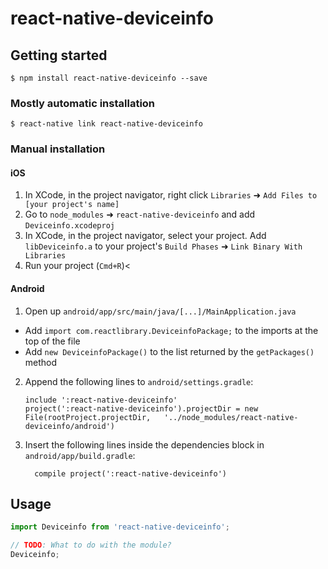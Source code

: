# react-native-deviceinfo

## Getting started

`$ npm install react-native-deviceinfo --save`

### Mostly automatic installation

`$ react-native link react-native-deviceinfo`

### Manual installation


#### iOS

1. In XCode, in the project navigator, right click `Libraries` ➜ `Add Files to [your project's name]`
2. Go to `node_modules` ➜ `react-native-deviceinfo` and add `Deviceinfo.xcodeproj`
3. In XCode, in the project navigator, select your project. Add `libDeviceinfo.a` to your project's `Build Phases` ➜ `Link Binary With Libraries`
4. Run your project (`Cmd+R`)<

#### Android

1. Open up `android/app/src/main/java/[...]/MainApplication.java`
  - Add `import com.reactlibrary.DeviceinfoPackage;` to the imports at the top of the file
  - Add `new DeviceinfoPackage()` to the list returned by the `getPackages()` method
2. Append the following lines to `android/settings.gradle`:
  	```
  	include ':react-native-deviceinfo'
  	project(':react-native-deviceinfo').projectDir = new File(rootProject.projectDir, 	'../node_modules/react-native-deviceinfo/android')
  	```
3. Insert the following lines inside the dependencies block in `android/app/build.gradle`:
  	```
      compile project(':react-native-deviceinfo')
  	```


## Usage
```javascript
import Deviceinfo from 'react-native-deviceinfo';

// TODO: What to do with the module?
Deviceinfo;
```
